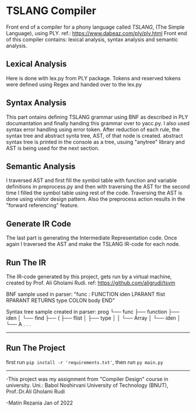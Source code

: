 # TSLANG Compiler
Front end of a compiler for a phony language called *TSLANG*, (The Simple Language), using PLY. ref.: https://www.dabeaz.com/ply/ply.html
Front end of this compiler contains: lexical analysis, syntax analysis and semantic analysis.

## Lexical Analysis
Here is done with lex.py from PLY package. Tokens and reserved tokens were defined using Regex and handed over to the lex.py

## Syntax Analysis
This part ontains defining TSLANG grammar using BNF as described in PLY documantation and finally handing this grammar over to yacc.py.
I also used syntax error handling using error token. After reduction of each rule, the syntax tree and abstract synta tree, AST, of that node is created. abstract syntax tree is printed in the console as a tree, usuing "anytree" library and AST is being used for the next section.

## Semantic Analysis 
I traversed AST and first fill the symbol table with function and variable definitions in preprocess.py and then with traversing the AST for the second time I filled the symbol table using rest of the code. Traversing the AST is done using visitor design pattern. Also the preprocess action results in the "forward referencing" feature.

## Generate IR Code
The last part is generating the Intermediate Representation code. Once again I traversed the AST and make the TSLANG IR-code for each node. 

## Run The IR
The IR-code generated by this project, gets run by a virtual machine, created by Prof. Ali Gholami Rudi. ref: https://github.com/aligrudi/tsvm


BNF sample used in parser: "func : FUNCTION iden LPARANT flist RPARANT RETURNS type COLON body END"

Syntax tree sample created in parser:
prog
└── func
    ├── function
    ├── iden
    │   └── find
    ├── (
    ├── flist
    │   ├── type
    │   │   └── Array
    │   └── iden
    │       └── A
    .
    .
    .


---
## Run The Project
first run `pip install -r 'requirements.txt'`, then run `py main.py`

---
-This project was my assignment from "Compiler Design" course in university. 
Uni.: Babol Noshirvani University of Technology (BNUT), Prof.:Dr.Ali Gholami Rudi 

-Matin Rezania
Jan of 2022

